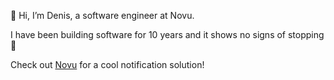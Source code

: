 👋 Hi, I’m Denis, a software engineer at Novu.

I have been building software for 10 years and it shows no signs of stopping 🚀

Check out [Novu](https://github.com/novuhq/novu) for a cool notification solution!

<!---
denis-kralj-novu/denis-kralj-novu is a ✨ special ✨ repository because its `README.md` (this file) appears on your GitHub profile.
You can click the Preview link to take a look at your changes.
--->
